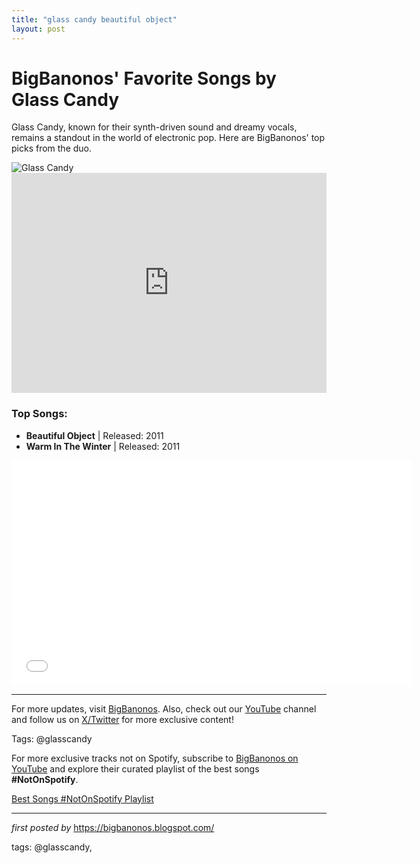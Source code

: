 ```yaml
---
title: "glass candy beautiful object"
layout: post
---
```

<!-- Title of the Post -->
<h1>BigBanonos' Favorite Songs by Glass Candy</h1> <!-- Introductory Text -->
<p>Glass Candy, known for their synth-driven sound and dreamy vocals, remains a standout in the world of electronic pop. Here are BigBanonos' top picks from the duo.</p> <!-- Featured Image -->
<div> <img src="https://upload.wikimedia.org/wikipedia/commons/thumb/e/e6/Glass_Candy_Ida_No_and_Johnny_Jewel.jpg/640px-Glass_Candy_Ida_No_and_Johnny_Jewel.jpg" alt="Glass Candy">
</div> <!-- Spotify Embed -->
<div> <iframe src="https://open.spotify.com/embed/playlist/5Hb26pTYBbud7bxVm8HfhF?utm_source=generator" width="100%" height="352" frameBorder="0" allowfullscreen="" allow="autoplay; clipboard-write; encrypted-media; fullscreen; picture-in-picture" loading="lazy"></iframe>
</div> <!-- Song Information -->
<h3>Top Songs:</h3>
<ul> <li><strong>Beautiful Object</strong> | Released: 2011</li> <li><strong>Warm In The Winter</strong> | Released: 2011</li>
</ul> <!-- YouTube Embed -->
<div> <iframe allowfullscreen="" frameborder="0" height="360" src="//www.youtube.com/embed/DT007Kluw9Q?feature=player_embedded" width="640"></iframe>
</div> <!-- Footer Links -->
<hr />
<p>For more updates, visit <a href="https://bigbanonos.blogspot.com/" target="_blank">BigBanonos</a>. Also, check out our <a href="https://www.youtube.com/@BigBanonos" target="_blank">YouTube</a> channel and follow us on <a href="https://x.com/bigbanonos" target="_blank">X/Twitter</a> for more exclusive content!</p> <!-- Tags -->
<p>Tags: @glasscandy</p>


<!--Subscribe and Playlist Links-->
<div>
    <p>For more exclusive tracks not on Spotify, subscribe to <a href="https://www.youtube.com/@BigBanonos" target="_blank">BigBanonos on YouTube</a> and explore their curated playlist of the best songs <strong>#NotOnSpotify</strong>.</p>
    <p><a href="https://www.youtube.com/playlist?list=PLtuNtuTatqI0kFahUCbtbfenC_ET5O_tr" target="_blank">Best Songs #NotOnSpotify Playlist<br /></a></p></div>

<hr />

<p><em>first posted by</em> <a href="https://bigbanonos.blogspot.com/" rel="noopener" target="_new">https://bigbanonos.blogspot.com/</a></p>

<p>tags: @glasscandy,</p>
